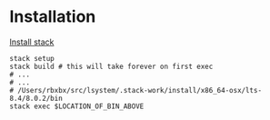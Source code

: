 Installation
============

[Install stack](https://docs.haskellstack.org/en/stable/README/#how-to-install)

```
stack setup
stack build # this will take forever on first exec
# ...
# ...
# /Users/rbxbx/src/lsystem/.stack-work/install/x86_64-osx/lts-8.4/8.0.2/bin
stack exec $LOCATION_OF_BIN_ABOVE
```
